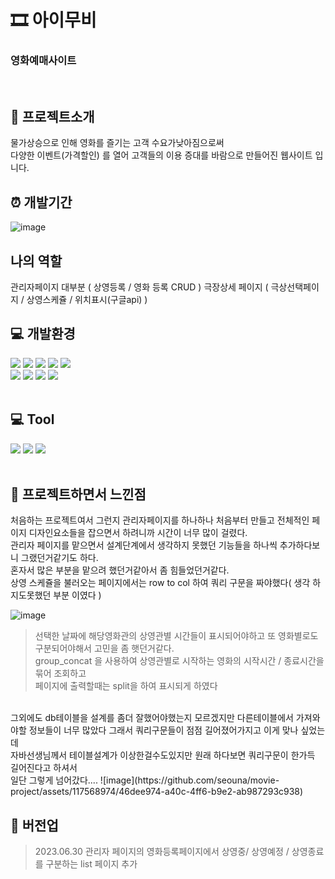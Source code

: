 

# 🎞 아이무비
### 영화예매사이트

<br>

## 📍 프로젝트소개

물가상승으로 인해 영화를 즐기는 고객 수요가낮아짐으로써 <br>
다양한 이벤트(가격할인) 를 열어 고객들의 이용 증대를 바람으로 만들어진 웹사이트 입니다.


## ⏰ 개발기간
![image](https://github.com/seouna/movie-project/assets/117568974/5ce6d79e-379c-4e6d-91b7-8db221acd8af)

##  나의 역할
관리자페이지 대부분 ( 상영등록 / 영화 등록 CRUD )
극장상세 페이지 ( 극상선택페이지 / 상영스케쥴 / 위치표시(구글api) )

## :computer: 개발환경
<div>
	<img src="https://img.shields.io/badge/HTML5-E34F26?style=flat&logo=HTML5&logoColor=white" />
	<img src="https://img.shields.io/badge/CSS3-1572B6?style=flat&logo=CSS3&logoColor=white" />
	<img src="https://img.shields.io/badge/JavaScript-F7DF1E?style=flat&logo=JavaScript&logoColor=white" />
	<img src="https://img.shields.io/badge/jQuery-0769AD?style=flat&logo=jQuery&logoColor=white" />	
	<img src="https://img.shields.io/badge/Bootstrap-7952B3?style=flat&logo=Bootstrap&logoColor=white" />
</div>

<div>
	<img src="https://img.shields.io/badge/Java-007396?style=flat&logo=Java&logoColor=white" />
  <img src="https://img.shields.io/badge/MySql-4479A1?style=flat&logo=MySql&logoColor=white">
	<img src="https://img.shields.io/badge/Apache Tomcat-F8DC75?style=flat&logo=Apache Tomcat&logoColor=white" />
  <img src="https://img.shields.io/badge/Spring-6DB33F?style=flat&logo=Spring&logoColor=white">

</div>

<br>

 ## :computer: Tool	
<div>
 <img src="https://img.shields.io/badge/Visual Studio Code-007ACC?style=flat&logo=Visual Studio Code&logoColor=white"/> 
 <img src="https://img.shields.io/badge/GitHub-181717?style=flat&logo=GitHub&logoColor=white"/>
 <img src="https://img.shields.io/badge/Eclipse IDE-2C2255?style=flat&logo=Eclipse IDE&logoColor=white"/>
</div>

<br>

## :book: 프로젝트하면서 느낀점
처음하는 프로젝트여서 그런지 관리자페이지를 하나하나 처음부터 만들고 전체적인 페이지 디자인요소들을 잡으면서 하려니까 시간이 너무 많이 걸렸다.<br>
관리자 페이지를 맡으면서 설계단계에서 생각하지 못했던 기능들을 하나씩 추가하다보니 그랬던거같기도 하다.<br>
혼자서 많은 부분을 맡으려 했던거같아서 좀 힘들었던거같다.<br>
상영 스케쥴을 불러오는 페이지에서는 row to col 하여 쿼리 구문을 짜야했다( 생각 하지도못했던 부분 이였다 )<br>
 
![image](https://github.com/seouna/movie-project/assets/117568974/c312d8dd-8685-4229-98fd-dde1a643ceb1)
> 선택한 날짜에 해당영화관의 상영관별 시간들이  표시되어야하고 또 영화별로도 구분되어야해서 고민을 좀 햇던거같다. <br>
group_concat 을 사용하여 상영관별로 시작하는 영화의 시작시간 / 종료시간을 묶어 조회하고<br>
페이지에 출력할때는 split을 하여 표시되게 하였다

<br>
그외에도 db테이블을 설계를 좀더 잘했어야했는지 모르겠지만 
다른테이블에서 가져와야할 정보들이 너무 많았다 그래서 쿼리구문들이 점점 길어졌어가지고 이게 맞나 싶었는데<br>
자바선생님께서 테이블설계가 이상한걸수도있지만 원래 하다보면 쿼리구문이 한가득 길어진다고 하셔서<br>
일단 그렇게 넘어갔다....
![image](https://github.com/seouna/movie-project/assets/117568974/46dee974-a40c-4ff6-b9e2-ab987293c938)

## 🤍 버전업
> 2023.06.30 관리자 페이지의 영화등록페이지에서 상영중/ 상영예정 / 상영종료 를 구분하는 list 페이지 추가


  


<br><br>

